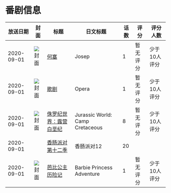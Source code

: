 # 番剧信息

|放送日期|封面|标题|日文标题|话数|评分|评分人数|
|---|---|---|---|---|---|---|
|2020-09-01|![封面](https://lain.bgm.tv/pic/cover/c/e7/3e/376387_QR660.jpg)|[何塞](https://bangumi.tv/subject/376387)|Josep|1|暂无评分|少于10人评分|
|2020-09-01|![封面](https://lain.bgm.tv/pic/cover/c/6b/80/349478_aEe8t.jpg)|[歌剧](https://bangumi.tv/subject/349478)|Opera|1|暂无评分|少于10人评分|
|2020-09-01|![封面](https://lain.bgm.tv/pic/cover/c/08/54/331651_AhFQK.jpg)|[侏罗纪世界：露营白垩纪](https://bangumi.tv/subject/331651)|Jurassic World: Camp Cretaceous|8|暂无评分|少于10人评分|
|2020-09-01||[香肠派对 第十二季](https://bangumi.tv/subject/314562)|香肠派对12|20|||
|2020-09-01|![封面](https://lain.bgm.tv/pic/cover/c/97/68/366023_8r8a1.jpg)|[芭比公主历险记](https://bangumi.tv/subject/366023)|Barbie Princess Adventure|1|暂无评分|少于10人评分|

